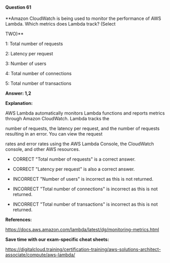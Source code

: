 #### Question  61


**Amazon CloudWatch is being used to monitor the performance of AWS Lambda. Which metrics does Lambda track? (Select

TWO)**


1: Total number of requests


2: Latency per request


3: Number of users


4: Total number of connections


5: Total number of transactions


**Answer: 1,2**


**Explanation:**


AWS Lambda automatically monitors Lambda functions and reports metrics through Amazon CloudWatch. Lambda tracks the

number of requests, the latency per request, and the number of requests resulting in an error. You can view the request

rates and error rates using the AWS Lambda Console, the CloudWatch console, and other AWS resources.


- CORRECT "Total number of requests" is a correct answer.


- CORRECT "Latency per request" is also a correct answer.


- INCORRECT "Number of users" is incorrect as this is not returned.


- INCORRECT "Total number of connections" is incorrect as this is not returned.


- INCORRECT "Total number of transactions" is incorrect as this is not returned.


**References:**


https://docs.aws.amazon.com/lambda/latest/dg/monitoring-metrics.html


**Save time with our exam-specific cheat sheets:**


https://digitalcloud.training/certification-training/aws-solutions-architect-associate/compute/aws-lambda/

